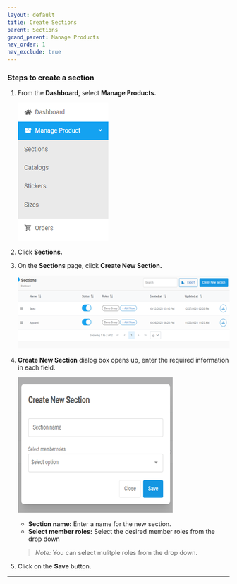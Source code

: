 ```yaml
---
layout: default
title: Create Sections
parent: Sections
grand_parent: Manage Products
nav_order: 1
nav_exclude: true
---
```


### Steps to create a section

1. From the **Dashboard**, select **Manage Products.**

   ![sections_image](../../../images/manageproducts/mng1.png)

2. Click **Sections.**

3. On the **Sections** page, click **Create New Section.**

   ![create_newsection_image](../../../images/manageproducts/section2.png)

4. **Create New Section** dialog box opens up, enter the required information in each field.

   ![newsection_dialog_image](../../../images/manageproducts/section3.png)

   - **Section name:** Enter a name for the new section.<br>
   - **Select member roles:** Select the desired member roles from the drop down

   > _Note:_ You can select mulitple roles from the drop down.

5. Click on the **Save** button.

---
